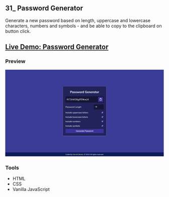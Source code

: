 ## 31_ Password Generator

Generate a new password based on length, uppercase and lowercase characters, numbers and symbols - and be able to copy to the clipboard on button click.

## [Live Demo: Password Generator](https://31-password-generator-gdbecker.replit.app/)

### Preview

!["HomePage"](./HomePage.png)

### Tools
- HTML
- CSS
- Vanilla JavaScript